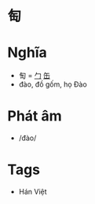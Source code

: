 # 匋

# Nghĩa
* 匋 = [勹](勹.md) [缶](缶.md)
* đào, đồ gốm, họ Đào

# Phát âm
* /đào/

# Tags
* Hán Việt

